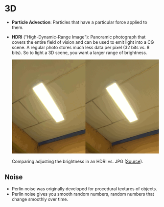# 3D

- **Particle Advection**: Particles that have a particular force applied to them.
- **HDRI** ("High-Dynamic-Range Image"): Panoramic photograph that covers the entire field of vision and can be used to emit light into a CG scene. A regular photo stores much less data per pixel (32 bits vs. 8 bits). So to light a 3D scene, you want a larger range of brightness.

    ![HDRI vs. JPG](assets/3d-hdri-vs-jpg.gif)

    Comparing adjusting the brightness in an HDRI vs. JPG ([Source](http://blog.gregzaal.com/2016/03/16/make-your-own-hdri/)).

## Noise

- Perlin noise was originally developed for procedural textures of objects.
- Perlin noise gives you smooth random numbers, random numbers that change smoothly over time.